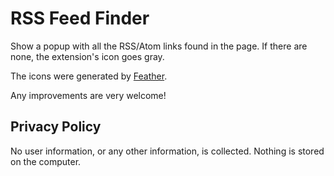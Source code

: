 # RSS Feed Finder

Show a popup with all the RSS/Atom links found in the page. If there are none, the extension's icon goes gray.

The icons were generated by [Feather](https://feathericons.com/).

Any improvements are very welcome!

## Privacy Policy

No user information, or any other information, is collected. Nothing is stored on the computer.
